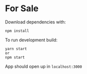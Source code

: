 # For Sale

Download dependencies with:

```
npm install
```

To run development build:

```
yarn start
or
npm start
```

App should open up in `localhost:3000`
